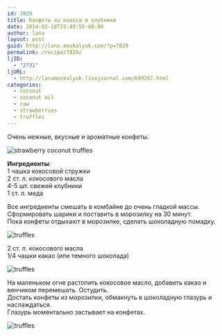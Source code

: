 ```yaml
---
id: 7829
title: Конфеты из кокоса и клубники
date: 2014-02-18T22:49:55-08:00
author: lana
layout: post
guid: http://lana.moskalyuk.com/?p=7829
permalink: /recipe/7829/
ljID:
  - "2731"
ljURL:
  - http://lanamoskalyuk.livejournal.com/699267.html
categories:
  - coconut
  - coconut oil
  - raw
  - strawberries
  - truffles
---
```

Очень нежные, вкусные и ароматные конфеты.

![strawberry coconut truffles](http://farm3.staticflickr.com/2842/12628191553_463d4a2587_c.jpg) 

**Ингредиенты**:  
1 чашка кокосовой стружки  
2 ст. л. кокосового масла  
4-5 шт. свежей клубники  
1 ст. л. меда

Все ингредиенты смешать в комбайне до очень гладкой массы.  
Сформировать шарики и поставить в морозилку на 30 минут.  
Пока конфеты отдыхают в морозилке, сделать шоколадную помадку.

![truffles](http://farm8.staticflickr.com/7406/12628502784_c1ffbb7312_c.jpg) 

2 ст. л. кокосового масла  
1/4 чашки какао (или темного шоколада) 

![truffles](http://farm8.staticflickr.com/7447/12628509674_d486ae3e2f_c.jpg) 

На маленьком огне растопить кокосовое масло, добавить какао и венчиком перемешать. Остудить.  
Достать конфеты из морозилки, обмакнуть в шоколадную глазурь и наслаждаться.  
Глазурь моментально застывает на конфетах.

![truffles](http://farm8.staticflickr.com/7419/12628069815_6d22ece8a7_c.jpg)